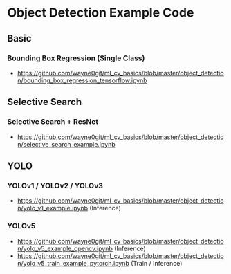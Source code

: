 # Object Detection Example Code

## Basic
### Bounding Box Regression (Single Class)
- https://github.com/wayne0git/ml_cv_basics/blob/master/object_detection/bounding_box_regression_tensorflow.ipynb

## Selective Search
### Selective Search + ResNet
- https://github.com/wayne0git/ml_cv_basics/blob/master/object_detection/selective_search_example.ipynb

## YOLO
### YOLOv1 / YOLOv2 / YOLOv3
- https://github.com/wayne0git/ml_cv_basics/blob/master/object_detection/yolo_v1_example.ipynb (Inference)
### YOLOv5
- https://github.com/wayne0git/ml_cv_basics/blob/master/object_detection/yolo_v5_example_opencv.ipynb (Inference)
- https://github.com/wayne0git/ml_cv_basics/blob/master/object_detection/yolo_v5_train_example_pytorch.ipynb (Train / Inference)
